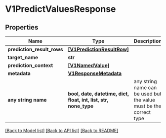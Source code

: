 # V1PredictValuesResponse


## Properties
Name | Type | Description | Notes
------------ | ------------- | ------------- | -------------
**prediction_result_rows** | [**[V1PredictionResultRow]**](V1PredictionResultRow.md) |  | [optional] 
**target_name** | **str** |  | [optional] 
**prediction_context** | [**[V1NamedValue]**](V1NamedValue.md) |  | [optional] 
**metadata** | [**V1ResponseMetadata**](V1ResponseMetadata.md) |  | [optional] 
**any string name** | **bool, date, datetime, dict, float, int, list, str, none_type** | any string name can be used but the value must be the correct type | [optional]

[[Back to Model list]](../README.md#documentation-for-models) [[Back to API list]](../README.md#documentation-for-api-endpoints) [[Back to README]](../README.md)



